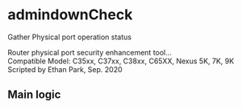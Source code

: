 # admindownCheck
Gather Physical port operation status

Router physical port security enhancement tool...   
Compatible Model: C35xx, C37xx, C38xx, C65XX, Nexus 5K, 7K, 9K  
Scripted by Ethan Park, Sep. 2020

## Main logic
